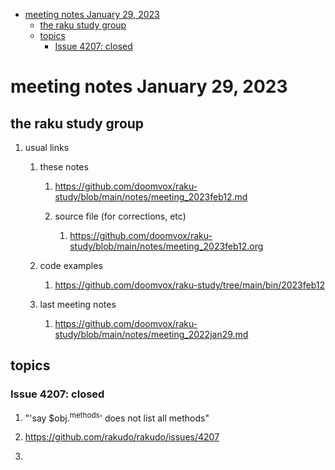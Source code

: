 - [meeting notes January 29, 2023](#orgdfc8261)
  - [the raku study group](#org036bf01)
  - [topics](#orgfb1dfc7)
    - [Issue 4207: closed](#orgba17071)


<a id="orgdfc8261"></a>

# meeting notes January 29, 2023


<a id="org036bf01"></a>

## the raku study group

1.  usual links

    1.  these notes
    
        1.  <https://github.com/doomvox/raku-study/blob/main/notes/meeting_2023feb12.md>
        
        2.  source file (for corrections, etc)
        
            1.  <https://github.com/doomvox/raku-study/blob/main/notes/meeting_2023feb12.org>
    
    2.  code examples
    
        1.  <https://github.com/doomvox/raku-study/tree/main/bin/2023feb12>
    
    3.  last meeting notes
    
        1.  <https://github.com/doomvox/raku-study/blob/main/notes/meeting_2022jan29.md>


<a id="orgfb1dfc7"></a>

## topics


<a id="orgba17071"></a>

### Issue 4207: closed

1.  "'say $obj.<sup>methods</sup>' does not list all methods"

2.  <https://github.com/rakudo/rakudo/issues/4207>

3.

